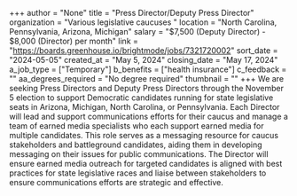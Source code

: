 +++
author = "None"
title = "Press Director/Deputy Press Director"
organization = "Various legislative caucuses "
location = "North Carolina, Pennsylvania, Arizona, Michigan"
salary = "$7,500 (Deputy Director) - $8,000 (Director) per month"
link = "https://boards.greenhouse.io/brightmode/jobs/7321720002"
sort_date = "2024-05-05"
created_at = "May 5, 2024"
closing_date = "May 17, 2024"
a_job_type = ["Temporary"]
b_benefits = ["health insurance"]
c_feedback = ""
aa_degrees_required = "No degree required"
thumbnail = ""
+++
We are seeking Press Directors and Deputy Press Directors through the November 5 election to support Democratic candidates running for state legislative seats in Arizona, Michigan, North Carolina, or Pennsylvania. Each Director will lead and support communications efforts for their caucus and manage a team of earned media specialists who each support earned media for multiple candidates. This role serves as a messaging resource for caucus stakeholders and battleground candidates, aiding them in developing messaging on their issues for public communications. The Director will ensure earned media outreach for targeted candidates is aligned with best practices for state legislative races and liaise between stakeholders to ensure communications efforts are strategic and effective.